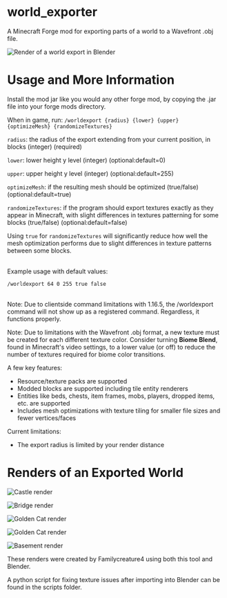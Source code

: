 # world_exporter
A Minecraft Forge mod for exporting parts of a world to a Wavefront .obj file.

![Render of a world export in Blender](../assets/images/atm3-orthographic.png?raw=true)

# Usage and More Information

Install the mod jar like you would any other forge mod, by copying the .jar file into your forge mods directory. 

When in game, run: `/worldexport {radius} {lower} {upper} {optimizeMesh} {randomizeTextures}`

`radius`: the radius of the export extending from your current position, in blocks (integer) (required)

`lower`: lower height y level (integer) (optional:default=0)

`upper`: upper height y level (integer) (optional:default=255)

`optimizeMesh`: if the resulting mesh should be optimized (true/false) (optional:default=true)

`randomizeTextures`: if the program should export textures exactly as they appear in Minecraft, with slight differences in textures patterning for some blocks (true/false) (optional:default=false)

Using `true` for `randomizeTextures` will significantly reduce how well the mesh optimization performs due to slight differences in texture patterns between some blocks.

<br />
Example usage with default values:

`/worldexport 64 0 255 true false`

<br />
Note: Due to clientside command limitations with 1.16.5, the /worldexport command will not show up as a registered command. Regardless, it functions properly.

Note: Due to limitations with the Wavefront .obj format, a new texture must be created for each different texture color. Consider turning **Biome Blend**, found 
in Minecraft's video settings, to a lower value (or off) to reduce the number of textures required for biome color transitions.

A few key features:
* Resource/texture packs are supported
* Modded blocks are supported including tile entity renderers
* Entities like beds, chests, item frames, mobs, players, dropped items, etc. are supported
* Includes mesh optimizations with texture tiling for smaller file sizes and fewer vertices/faces

Current limitations:
* The export radius is limited by your render distance

# Renders of an Exported World

![Castle render](../assets/images/castle.png?raw=true)

![Bridge render](../assets/images/bridge.png?raw=true)

![Golden Cat render](../assets/images/golden-cat.png?raw=true)

![Golden Cat render](../assets/images/golden-cat2.png?raw=true)

![Basement render](../assets/images/bath-basement.png?raw=true)

These renders were created by Familycreature4 using both this tool and Blender.

A python script for fixing texture issues after importing into Blender can be found in the scripts folder.
